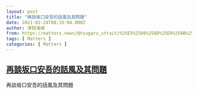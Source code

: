 ```yaml
---
layout: post
title: "再談坂口安吾的話風及其問題"
date: 2021-02-24T08:33:04.000Z
author: 津轻海峡
from: https://matters.news/@tsugaru_strait/%25E5%2586%258D%25E8%25AB%2587%25E5%259D%2582%25E5%258F%25A3%25E5%25AE%2589%25E5%2590%25BE%25E7%259A%2584%25E8%25A9%25B1%25E9%25A2%25A8%25E5%258F%258A%25E5%2585%25B6%25E5%2595%258F%25E9%25A1%258C-bafyreihg6nt2hjteg7tvbuz6z6gf2w7chmts6w2qkwbl42dptiyivd5k6y
tags: [ Matters ]
categories: [ Matters ]
---
```

<!--1614155584000-->
[再談坂口安吾的話風及其問題](https://matters.news/@tsugaru_strait/%25E5%2586%258D%25E8%25AB%2587%25E5%259D%2582%25E5%258F%25A3%25E5%25AE%2589%25E5%2590%25BE%25E7%259A%2584%25E8%25A9%25B1%25E9%25A2%25A8%25E5%258F%258A%25E5%2585%25B6%25E5%2595%258F%25E9%25A1%258C-bafyreihg6nt2hjteg7tvbuz6z6gf2w7chmts6w2qkwbl42dptiyivd5k6y)
------

<div>
再談坂口安吾的話風及其問題
</div>
